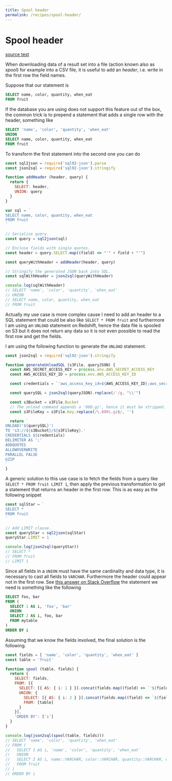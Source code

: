 ```yaml
---
title: Spool header
permalink: /recipes/spool-header/
---
```


# Spool header

[source test](https://github.com/fibo/SQL92-JSON/blob/master/test/recipes/spool-header.js)

When downloading data of a result set into a file (action known also as *spool*)
for example into a CSV file, it is useful to add an *header*, i.e. write
in the first row the field names.

Suppose that our statement is

```sql
SELECT name, color, quantity, when_eat
FROM fruit
```

If the database you are using does not support this feature out of the box,
the common trick is to prepend a statement that adds a single row with the
header, something like

```sql
SELECT 'name', 'color', 'quantity', 'when_eat'
UNION
SELECT name, color, quantity, when_eat
FROM fruit
```

To transform the first statement into the second one you can do

```javascript
const sql2json = require('sql92-json').parse
const json2sql = require('sql92-json').stringify

function addHeader (header, query) {
  return {
    SELECT: header,
    UNION: query
  }
}

var sql = `
SELECT name, color, quantity, when_eat
FROM fruit
`

// Serialize query.
const query = sql2json(sql)

// Enclose fields with single quotes.
const header = query.SELECT.map((field) => "'" + field + "'")

const queryWithHeader = addHeader(header, query)

// Stringify the generated JSON back into SQL.
const sqlWithHeader = json2sql(queryWithHeader)

console.log(sqlWithHeader)
// SELECT 'name', 'color', 'quantity', 'when_eat'
// UNION
// SELECT name, color, quantity, when_eat
// FROM fruit
```

Actually my use case is more complex cause I need to add an header to a
SQL statement that could be also like `SELECT * FROM fruit` and
furthermore I am using an `UNLOAD` statement on Redshift, hence the data
file is spooled on S3 but it does not return any data so it is not even
possible to read the first row and get the fields.

I am using the following function to generate the `UNLOAD` statement.

```javascript
const json2sql = require('sql92-json').stringify

function generateUnloadSQL (s3File, queryJSON) {
  const AWS_SECRET_ACCESS_KEY = process.env.AWS_SECRET_ACCESS_KEY
  const AWS_ACCESS_KEY_ID = process.env.AWS_ACCESS_KEY_ID

  const credentials = `'aws_access_key_id=${AWS_ACCESS_KEY_ID};aws_secret_access_key=${AWS_SECRET_ACCESS_KEY}'`

  const querySQL = json2sql(queryJSON).replace(/'/g, "\\'")

  const s3Bucket = s3File.Bucket
  // The unload command appends a '000.gz', hence it must be stripped.
  const s3FileKey = s3File.Key.replace(/\.000\.gz$/, '')

  return `
UNLOAD('${querySQL}')
TO 's3://${s3Bucket}/${s3FileKey}.'
CREDENTIALS ${credentials}
DELIMITER AS ';'
ADDQUOTES
ALLOWOVERWRITE
PARALLEL FALSE
GZIP
`
}
```

A generic solution to this use case is to fetch the fields from a query
like `SELECT * FROM fruit LIMIT 1`, then apply the previous transformation
to get a statement that returns an header in the first row.
This is as easy as the following snippet

```javascript
const sqlStar = `
SELECT *
FROM fruit
`

// Add LIMIT clause.
const queryStar = sql2json(sqlStar)
queryStar.LIMIT = 1

console.log(json2sql(queryStar))
// SELECT *
// FROM fruit
// LIMIT 1
```

Since all fields in a `UNION` must have the same cardinality and data
type, it is necessary to cast all fields to `VARCHAR`. Furthermore the
header could appear not in the first row.
See [this answer on Stack Overflow](http://stackoverflow.com/a/27863648/1217468)
the statement we need is something like the following

```sql
SELECT foo, bar
FROM (
  SELECT 1 AS i, 'foo', 'bar'
  UNION
  SELECT 2 AS i, foo, bar
  FROM mytable
)
ORDER BY i
```

Assuming that we know the fields involved, the final solution is the
following.

```javascript
const fields = [ 'name', 'color', 'quantity', 'when_eat' ]
const table = 'fruit'

function spool (table, fields) {
  return {
    SELECT: fields,
    FROM: [{
      SELECT: [{ AS: { i: 1 } }].concat(fields.map((field) => `'${field}'`)),
      UNION: {
        SELECT: [{ AS: { i: 2 } }].concat(fields.map((field) => `${field}::VARCHAR`)),
        FROM: [table]
      }
    }],
    'ORDER BY': ['i']
  }
}

console.log(json2sql(spool(table, fields)))
// SELECT 'name', 'color', 'quantity', 'when_eat'
// FROM (
//   SELECT 1 AS i, 'name', 'color', 'quantity', 'when_eat'
//   UNION
//   SELECT 2 AS i, name::VARCHAR, color::VARCHAR, quantity::VARCHAR, when_eat::VARCHAR
//   FROM fruit
// )
// ORDER BY i
```
